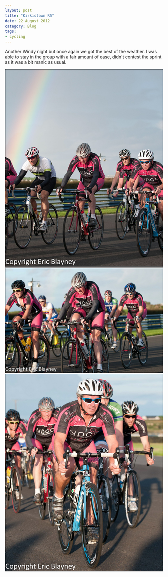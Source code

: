 ```yaml
---
layout: post
title: "Kirkistown R5"
date: 22 August 2012
category: Blog
tags: 
- cycling
---
```


<p>Another Windy night but once again we got the best of the weather. I was able to stay in the group with a fair amount of ease, didn't contest the sprint as it was a bit manic as usual. </p>


<div style="width:image width px; font-size:80%; text-align:center;" align="center"><img src="/images/2012/race-pics/Kirkistown-r5/kirkistown-1.jpg " width="600px" border="1"/></div>


<div style="width:image width px; font-size:80%; text-align:center;" align="center"><img src="/images/2012/race-pics/Kirkistown-r5/kirkistown-2.jpg " width="600px" border="1"/></div>

<div style="width:image width px; font-size:80%; text-align:center;" align="center"><img src="/images/2012/race-pics/Kirkistown-r5/kirkistown-3.jpg " width="600px" border="1"/></div>

